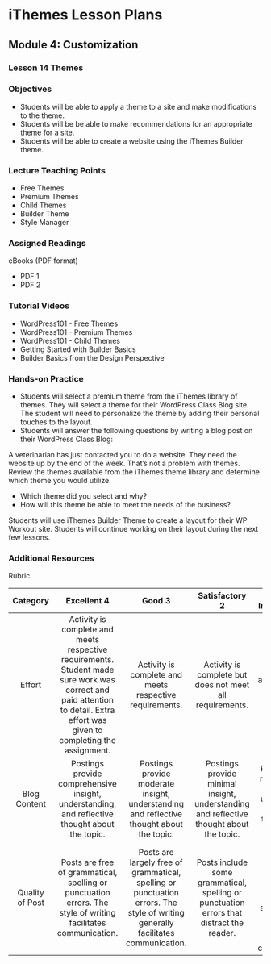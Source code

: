 iThemes Lesson Plans
==================

Module 4: Customization
--------------------------

### Lesson 14 Themes

### Objectives

* Students will be able to apply a theme to a site and make modifications to the theme.
* Students will be be able to make recommendations for an appropriate theme for a site.
* Students will be able to create a website using the iThemes Builder theme.

### Lecture Teaching Points

- Free Themes
- Premium Themes
- Child Themes
- Builder Theme
- Style Manager

### Assigned Readings

eBooks (PDF format)

* PDF 1
* PDF 2

### Tutorial Videos

* WordPress101 - Free Themes
* WordPress101 - Premium Themes
* WordPress101 - Child Themes
* Getting Started with Builder Basics
* Builder Basics from the Design Perspective

### Hands-on Practice

* Students will select a premium theme from the iThemes library of themes. They will select a theme for their WordPress Class Blog site. The student will need to personalize the theme by adding their personal touches to the layout. 
* Students will answer the following questions by writing a blog post on their WordPress Class Blog:

A veterinarian has just contacted you to do a website. They need the website up by the end of the week. That’s not a problem with themes. Review the themes available from the iThemes theme library and determine which theme you would utilize. 

- Which theme did you select and why?
- How will this theme be able to meet the needs of the business?

Students will use iThemes Builder Theme to create a layout for their WP Workout site. Students will continue working on their layout during the next few lessons.

### Additional Resources

Rubric

| **Category** | **Excellent 4** | **Good 3** | **Satisfactory 2** | **Needs Improvement 1** | **Points Received** |
|:------------:|:---------------:|:----------:|:------------------:|:-----------:|:------------:|
| Effort | Activity is complete and meets respective requirements. Student made sure work was correct and paid attention to detail. Extra effort was given to completing the assignment. | Activity is complete and meets respective requirements. | Activity is complete but does not meet all requirements. | Activity is incomplete and/or does not meet respective requirements.| |
| Blog Content | Postings provide comprehensive insight, understanding, and reflective thought about the topic. | Postings provide moderate insight, understanding and reflective thought about the topic. | Postings provide minimal insight, understanding and reflective thought about the topic. | Postings show no evidence of insight, understanding or reflective thought about the topic. | |
| Quality of Post | Posts are free of grammatical, spelling or punctuation errors.  The style of writing facilitates communication. | Posts are largely free of grammatical, spelling or punctuation errors.  The style of writing generally facilitates communication. | Posts include some grammatical, spelling or punctuation errors that distract the reader. | Posts contain numerous grammatical, spelling or punctuation errors.  The style of writing does not facilitate effective communication. | |